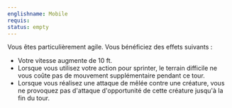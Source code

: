 ```yaml
---
englishname: Mobile
requis:
status: empty
---
```

Vous êtes particulièrement agile. Vous bénéficiez des effets suivants : 

 - Votre vitesse augmente de 10 ft.
 - Lorsque vous utilisez votre action pour sprinter, le terrain difficile ne vous coûte pas de mouvement supplémentaire pendant ce tour.
 - Lorsque vous réalisez une attaque de mêlée contre une créature, vous ne provoquez pas d'attaque d'opportunité de cette créature jusqu'à la fin du tour.
